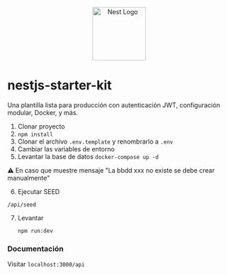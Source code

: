 <p align="center">
  <a href="http://nestjs.com/" target="blank"><img src="https://nestjs.com/img/logo-small.svg" width="120" alt="Nest Logo" /></a>
</p>

[circleci-image]: https://img.shields.io/circleci/build/github/nestjs/nest/master?token=abc123def456

[circleci-url]: https://circleci.com/gh/nestjs/nest

# nestjs-starter-kit


Una plantilla lista para producción con autenticación JWT, configuración modular, Docker, y más.


1. Clonar proyecto
2. ```npm install```
3. Clonar el archivo ```.env.template``` y renombrarlo a ```.env```
4. Cambiar las variables de entorno
5. Levantar la base de datos
   ```docker-compose up -d```

⚠ En caso que muestre mensaje "La bbdd xxx no existe se debe crear manualmente"

6. Ejecutar SEED

```/api/seed```

7. Levantar

   ```npm run:dev```

### Documentación

Visitar ```localhost:3000/api```

